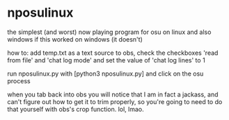 # nposulinux
the simplest (and worst) now playing program for osu on linux and also windows if this worked on windows (it doesn't)

how to: add temp.txt as a text source to obs, check the checkboxes 'read from file' and 'chat log mode' and set the value of 'chat log lines' to 1

run nposulinux.py with
[python3 nposulinux.py]
and click on the osu process

when you tab back into obs you will notice that I am in fact a jackass, and can't figure out how to get it to trim properly, so you're going to need to do that yourself with obs's crop function. lol, lmao.

